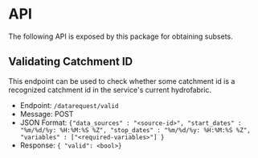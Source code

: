 # API

The following API is exposed by this package for obtaining subsets.

## Validating Catchment ID

This endpoint can be used to check whether some catchment id is a recognized catchment id in the service's current hydrofabric.

* Endpoint: `/datarequest/valid`
* Message: POST
* JSON Format: `{"data_sources" : "<source-id>", "start_dates" : "%m/%d/%y: %H:%M:%S %Z", "stop_dates" : "%m/%d/%y: %H:%M:%S %Z", "variables" : ["<required-variables>"] }`
* Response: `{ "valid": <bool>}`
